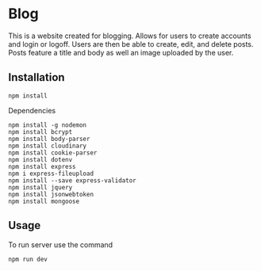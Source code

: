 # Blog

This is a website created for blogging. Allows for users to create accounts and login or logoff. Users are then be able to create, edit, and delete posts. Posts feature a title and body as well an image uploaded by the user.

## Installation

```
npm install

```
Dependencies

```
npm install -g nodemon
npm install bcrypt
npm install body-parser
npm install cloudinary
npm install cookie-parser
npm install dotenv
npm install express
npm i express-fileupload
npm install --save express-validator
npm install jquery
npm install jsonwebtoken
npm install mongoose

```

## Usage

To run server use the command 
```
npm run dev
```
